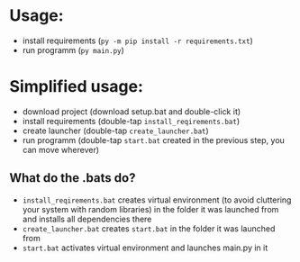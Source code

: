 # Usage:   
- install requirements (`py -m pip install -r requirements.txt`)
- run programm (`py main.py`)

# Simplified usage:   
- download project (download setup.bat and double-click it)
- install requirements (double-tap `install_reqirements.bat`)
- create launcher (double-tap `create_launcher.bat`)
- run programm (double-tap `start.bat` created in the previous step, you can move wherever)

## What do the .bats do?
- `install_reqirements.bat` creates virtual environment (to avoid cluttering your system with random libraries) in the folder it was launched from and installs all dependencies there
- `create_launcher.bat` creates `start.bat` in the folder it was launched from
- `start.bat` activates virtual environment and launches main.py in it
